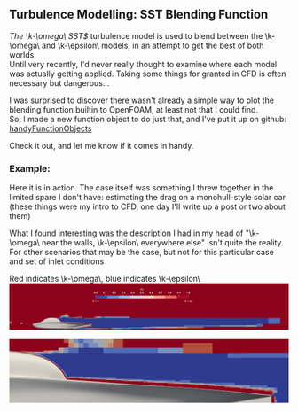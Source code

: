 ## Turbulence Modelling: SST Blending Function

*The \\k-\omega\\ SST$* turbulence model is used to blend between the \\k-\omega\\ and \\k-\epsilon\\ models, in an attempt to get the best of both worlds.  
Until very recently, I'd never really thought to examine where each model was actually getting applied. Taking some things for granted in CFD is often necessary but dangerous...  

I was surprised to discover there wasn't already a simple way to plot the blending function builtin to OpenFOAM, at least not that I could find.  
So, I made a new function object to do just that, and I've put it up on github: [handyFunctionObjects](https://github.com/Ben-Malin/handyFunctionObjects)  

Check it out, and let me know if it comes in handy.

### Example:

Here it is in action. 
The case itself was something I threw together in the limited spare I don't have: estimating the drag on a monohull-style solar car (these things were my intro to CFD, one day I'll write up a post or two about them)

What I found interesting was the description I had in my head of "\\k-\omega\\ near the walls, \\k-\epsilon\\ everywhere else" isn't quite the reality.  
For other scenarios that may be the case, but not for this particular case and set of inlet conditions

Red indicates \\k-\omega\\, blue indicates \\k-\epsilon\\
![zoomedOut](/images/sstBlending/zoomedOut.png)  

![zoomedIn](/images/sstBlending/zoomedIn.png)  

